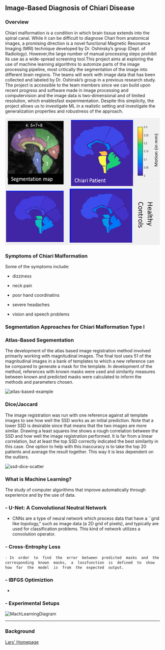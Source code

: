 Image-Based Diagnosis of Chiari Disease
---

### Overview
Chiari malformation is a condition in which brain tissue extends into the spinal canal.  While it can be difficult to diagnose Chari  from  anatomical  images,  a  promising  direction  is  a  novel  functional  Magnetic Resonance Imaging (MRI) technique developed by Dr.  Oshinsky’s group (Dept.  of Radiology).  However,the large number of manual processing steps prohibit its use as a wide-spread screening tool.This  project  aims  at  exploring  the  use  of  machine  learning  algorithms  to  automize  parts  of the image processing pipeline,  most critically the segmentation of the image into different brain regions.  The teams will work with image data that has been collected and labeled by Dr.  Oshinski’s group in a previous research study.  The project is accessible to the team members since we can build  upon  recent  progress  and  software  made  in  image  processing  and  computervision and the image data is two-dimensional and of limited resolution, which enablesfast experimentation.  Despite this simplicity, the project allows us to investigate ML in a realistic setting and investigate the generalization properties and robustness of the approach.

![mainImage](img/Chiari-Synergy.png "Chiari Synergy")

### Symptoms of Chiari Malformation 
Some of the symptoms include: 

- dizziness

- neck pain                 

- poor hand coordinatins                  

- severe headaches

- vision and speech problems 

### Segmentation Approaches for Chiari Malformation Type I 

### Atlas-Based Segementation
   The development of the atlas based image registration method involved primarily working with magnitudinal images. The final tool uses 51 of the magnitudinal images in a bank of templates to which a new reference can be compared to generate a mask for the template. In development of the method, references with known masks were used and similarity measures between known and predicted masks were calculated to inform the methods and parameters chosen.
   
![atlas-based-example](https://user-images.githubusercontent.com/85231953/126829418-afd0c524-cf3f-41bc-9518-dcd75480847b.png)

### Dice/Jaccard
The image registration was run with one reference against all template images to see how well the SSD works as an initial prediction. Note that a lower SSD is desirable since that means that the two images are more similar. Drawing a least squares line shows a rough correlation between the SSD and how well the image registration performed. It is far from a linear correlation, but at least the top SSD correctly indicated the best similarity in this case. One option to help with this inaccuracy is to take the top 20 patients and average the result together. This way it is less dependent on the outliers.

![ssd-dice-scatter](https://user-images.githubusercontent.com/85231953/126829009-f49ec77b-439e-4986-bf61-3c4016f0df77.png)

### What is Machine Learning?
 The study of computer algorithms that improve automatically through experience and by the use of data.
  ### - U-Net: A Convolutional Neutral Network 
   - CNNs are a type of neural network which process data that have a ``grid like topology," such as image data (a 2D grid of pixels), and typically are used for classification problems. This kind of network utilizes a convolution operator.
  ### - Cross-Entrophy Loss
    - In  order  to  find  the  error  between  predicted  masks  and  the  corresponding  known  masks,  a  lossfunction  is  defined  to  show  how  far  the  model  is  from  the  expected  output.
 ###  - IBFGS Optimiztion
  - 
  ### - Experimental Setups 
 ![MachLearningDiagram](https://user-images.githubusercontent.com/85231953/126830267-2d826131-7b14-4a08-8c96-e7ca6912d5d9.jpg)



---
### Background


[Lars' Homepage](https://www.mathcs.emory.edu/~lruthot/)




